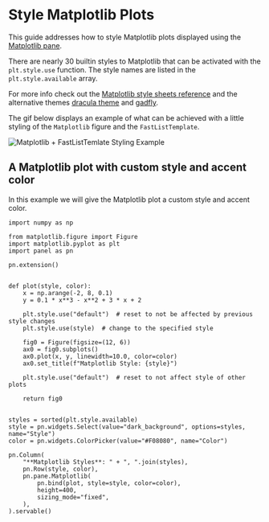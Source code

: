 # Style Matplotlib Plots

This guide addresses how to style Matplotlib plots displayed using the [Matplotlib pane](../../../examples/reference/panes/Matplotlib.ipynb).

There are nearly 30 builtin styles to Matplotlib that can be activated with the `plt.style.use` function. The style names are listed in the `plt.style.available` array.

For more info check out the [Matplotlib style sheets reference](https://matplotlib.org/stable/gallery/style_sheets/style_sheets_reference.html) and the alternative themes [dracula theme](https://draculatheme.com/matplotlib) and [gadfly](https://towardsdatascience.com/a-new-plot-theme-for-matplotlib-gadfly-2cffc745ff84).

The gif below displays an example of what can be achieved with a little styling of the `Matplotlib` figure and the `FastListTemplate`.

![Matplotlib + FastListTemlate Styling Example](https://assets.holoviews.org/panel/thumbnails/gallery/styles/matplotlib-styles.gif)

## A Matplotlib plot with custom style and accent color

In this example we will give the Matplotlib plot a custom style and accent color.

```{pyodide}
import numpy as np

from matplotlib.figure import Figure
import matplotlib.pyplot as plt
import panel as pn

pn.extension()


def plot(style, color):
    x = np.arange(-2, 8, 0.1)
    y = 0.1 * x**3 - x**2 + 3 * x + 2

    plt.style.use("default")  # reset to not be affected by previous style changes
    plt.style.use(style)  # change to the specified style

    fig0 = Figure(figsize=(12, 6))
    ax0 = fig0.subplots()
    ax0.plot(x, y, linewidth=10.0, color=color)
    ax0.set_title(f"Matplotlib Style: {style}")

    plt.style.use("default")  # reset to not affect style of other plots

    return fig0


styles = sorted(plt.style.available)
style = pn.widgets.Select(value="dark_background", options=styles, name="Style")
color = pn.widgets.ColorPicker(value="#F08080", name="Color")

pn.Column(
    "**Matplotlib Styles**: " + ", ".join(styles),
    pn.Row(style, color),
    pn.pane.Matplotlib(
        pn.bind(plot, style=style, color=color),
        height=400,
        sizing_mode="fixed",
    ),
).servable()
```
